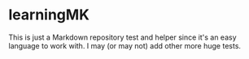 # learningMK
This is just a Markdown repository test and helper since it's an easy language to work with. I may (or may not) add other more huge tests.
